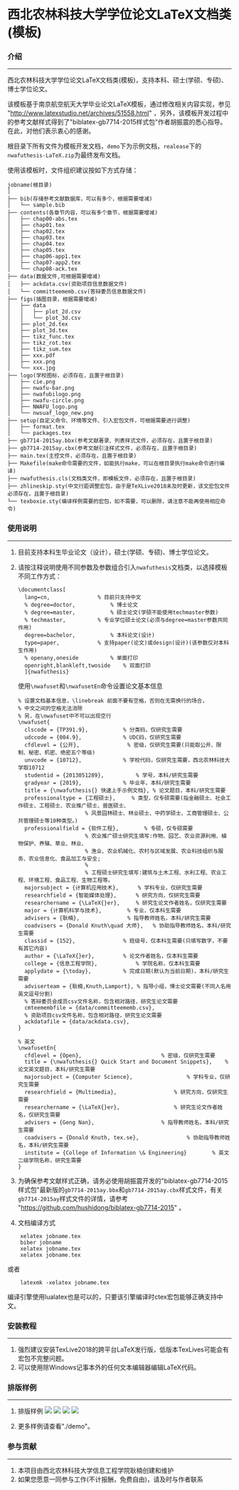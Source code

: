 # 西北农林科技大学学位论文LaTeX文档类(模板)

### 介绍
---------------------

西北农林科技大学学位论文LaTeX文档类(模板)，支持本科、硕士(学硕、专硕)、博士学位论文。

该模板基于南京航空航天大学毕业论文LaTeX模板，通过修改相关内容实现，参见 "http://www.latexstudio.net/archives/51558.html" ，另外，该模板开发过程中的参考文献样式得到了"biblatex-gb7714-2015样式包"作者胡振震的悉心指导。在此，对他们表示衷心的感谢。

根目录下所有文件为模板开发文档，`demo`下为示例文档，`realease`下的`nwafuthesis-LaTeX.zip`为最终发布文档。

使用该模板时，文件组织建议按如下方式存储：
```
jobname(根目录)
│ 
├── bib(存储参考文献数据库，可以有多个，根据需要增减)
│   └── sample.bib                
├── contents(各章节内容，可以有多个章节，根据需要增减)
│   ├── chap00-abs.tex
│   ├── chap01.tex
│   ├── chap02.tex
│   ├── chap03.tex
│   ├── chap04.tex
│   ├── chap05.tex
│   ├── chap06-app1.tex
│   ├── chap07-app2.tex
│   └── chap08-ack.tex
├── data(数据文件,可根据需要增减)
│   ├── ackdata.csv(资助项目信息数据文件)
│   └── committeememb.csv(答辩委员信息数据文件)
├── figs(插图目录，根据需要增减)
│   ├── data
│   │   ├── plot_2d.csv
│   │   └── plot_3d.csv
│   ├── plot_2d.tex
│   ├── plot_3d.tex
│   ├── tikz_func.tex
│   ├── tikz_rot.tex
│   ├── tikz_sum.tex
│   ├── xxx.pdf
│   ├── xxx.png
│   └── xxx.jpg
├── logo(学校图标，必须存在，且置于根目录)
│   ├── cie.png
│   ├── nwafu-bar.png
│   ├── nwafubilogo.png
│   ├── nwafu-circle.png
│   ├── NWAFU_logo.png
│   └── nwsuaf_logo_new.png
├── setup(自定义命令、环境等文件、引入宏包文件，可根据需要进行调整)
│   ├── format.tex
│   └── packages.tex
├── gb7714-2015ay.bbx(参考文献著录、列表样式文件，必须存在，且置于根目录)
├── gb7714-2015ay.cbx(参考文献引注样式文件，必须存在，且置于根目录)
├── main.tex(主控文件，必须存在，且置于根目录)
├── Makefile(make命令需要的文件，如能执行make，可以在根目录执行make命令进行编译)
├── nwafuthesis.cls(文档类文件，即模板文件，必须存在，且置于根目录)
├── zhlineskip.sty(中文行距调整宏包，由于是TeXLive2018未及时更新，该文宏包文件必须存在，且置于根目录)
└── texboxie.sty(编译样例需要的宏包，如不需要，可以删除，请注意不能再使用相应命令)
```

### 使用说明
---------------------

1. 目前支持本科生毕业论文（设计），硕士(学硕、专硕)、博士学位论文。
2. 请按注释说明使用不同参数及参数组合引入`nwafuthesis`文档类，以选择模板不同工作方式：
   ```
   \documentclass[
     lang=cn,				% 目前只支持中文
     % degree=doctor,			% 博士论文
     % degree=master,			% 硕士论文(学硕不能使用techmaster参数)
     % techmaster,			% 专业学位硕士论文(必须与degree=master参数共同作用)
     degree=bachelor,			% 本科论文(设计)
     type=paper,			% 支持paper(论文)或design(设计)(该参数仅对本科生作用)
     % openany,oneside			% 单面打印
     openright,blankleft,twoside	% 双面打印
     ]{nwafuthesis}
   ```   

   使用`\nwafuset`和`\nwafusetEn`命令设置论文基本信息
   ```
   % 设置文档基本信息，\linebreak 前面不要有空格，否则在无需换行的场合，
   % 中文之间的空格无法消除
   % 另，在\nwafuset中不可以出现空行
   \nwafuset{
     clscode = {TP391.9},			% 分类码，仅研究生需要
     udccode = {004.9},				% UDC码，仅研究生需要
     cfdlevel = {公开},				% 密级，仅研究生需要(只能取公开、限制、秘密、机密、绝密五个等级)
     unvcode = {10712},				% 学校代码，仅研究生需要，西北农林科技大学取10712
     studentid = {2013051289},			% 学号，本科/研究生需要
     gradyear = {2019},				% 毕业年，本科/研究生需要
     title = {\nwafuthesis{} 快速上手示例文档},	% 论文题目，本科/研究生需要
     professionaltype = {工程硕士},		% 类型，仅专硕需要(指金融硕士、社会工作硕士、工程硕士、农业推广硕士、兽医硕士、
						% 风景园林硕士、林业硕士、中药学硕士、工商管理硕士、公共管理硕士等10种类型。)
     professionalfield = {软件工程},		% 专硕，仅专硕需要
						% 农业推广硕士研究生填写:作物、园艺、农业资源利用、植物保护、养殖、草业、林业、
						% 渔业、农业机械化、农村与区域发展、农业科技组织与服务、农业信息化、食品加工与安全;
						% 
						% 工程硕士研究生填写:建筑与土木工程、水利工程、农业工程、环境工程、食品工程、生物工程等。
     majorsubject = {计算机应用技术},		% 学科专业，仅研究生需要
     researchfield = {智能媒体处理},		% 研究方向，仅研究生需要
     researchername = {\LaTeX{}er},		% 研究生论文作者姓名，仅研究生需要
     major = {计算机科学与技术},		% 专业，仅本科生需要
     advisers = {耿楠},				% 指导教师姓名，本科/研究生需要
     coadvisers = {Donald Knuth\quad 大师},	% 协助指导教师姓名，本科/研究生需要
     classid = {152},				% 班级号，仅本科生需要(只填写数字，不要有其它内容)
     author = {\LaTeX{}er},			% 论文作者姓名，仅本科生需要
     college = {信息工程学院},			% 学院名称，仅本科生需要 
     applydate = {\today},			% 完成日期(默认为当前日期)，本科/研究生需要
     adviserteam = {耿楠,Knuth,Lamport}, % 指导小组，博士论文需要(不同人名用英文逗号分割)
     % 答辩委员会成员csv文件名称，包含相对路径，研究生论文需要
     cmteemembfile = {data/committeememb.csv},
     % 资助项目csv文件名称，包含相对路径，研究生论文需要
     ackdatafile = {data/ackdata.csv},
   }
   
   % 英文
   \nwafusetEn{
     cfdlevel = {Open},							% 密级，仅研究生需要
     title = {\nwafuthesis{} Quick Start and Document Snippets},	% 论文英文题目，本科/研究生需要
     majorsubject = {Computer Science},					% 学科专业，仅研究生需要
     researchfield = {Multimedia},					% 研究方向，仅研究生需要
     researchername = {\LaTeX{}er},					% 研究生论文作者姓名，仅研究生需要
     advisers = {Geng Nan},						% 指导教师姓名，本科/研究生需要
     coadvisers = {Donald Knuth, tex.se},				% 协助指导教师姓名，本科/研究生需要
     institute = {College of Information \& Engineering}		% 英文二级学院名称，研究生需要
   }
   ```

3. 为确保参考文献样式正确，请务必使用胡振震开发的"biblatex-gb7714-2015样式包"最新版的`gb7714-2015ay.bbx`和`gb7714-2015ay.cbx`样式文件，有关`gb7714-2015ay`样式文件的详情，请参考 "https://github.com/hushidong/biblatex-gb7714-2015" 。

4. 文档编译方式

```
	xelatex jobname.tex
	biber jobname
	xelatex jobname.tex
	xelatex jobname.tex
```

或者

```
	latexmk -xelatex jobname.tex
```

编译引擎使用lualatex也是可以的，只要该引擎编译时ctex宏包能够正确支持中文。

### 安装教程
---------------------

1. 强烈建议安装TexLive2018的跨平台LaTeX发行版，低版本TexLives可能会有宏包不完整问题。
2. 可以使用除Windows记事本外的任何文本编辑器编辑LaTeX代码。

### 排版样例
---------------------

1. 排版样例
![](./screenshot/output01.png)
![](./screenshot/output02.png)
![](./screenshot/output03.png)
![](./screenshot/output04.png)


2. 更多样例请查看"./demo"。

###  参与贡献
---------------------
1. 本项目由西北农林科技大学信息工程学院耿楠创建和维护
2. 如果您愿意一同参与工作(不计报酬，免费自由)，请及时与作者联系
